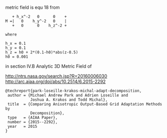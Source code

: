 
metric field is equ 18 from

```
   + h_x^-2   0      0    +
M =|   0    h_y^-2   0    |
   +   0      0    h_z^-2 +

where

h_x = 0.1
h_y = 0.1
h_z = h0 + 2*(0.1-h0)*abs(z-0.5)
h0 = 0.001
```

in section IV.B Analytic 3D Metric Field of

http://ntrs.nasa.gov/search.jsp?R=20160006030
http://arc.aiaa.org/doi/abs/10.2514/6.2015-2292

```
@techreport{park-loseille-krakos-michal-adapt-decomposition,
 author = {Michael Andrew Park and Adrien Loseille and
           Joshua A. Krakos and Todd Michal},
 title  = {Comparing Anisotropic Output-Based Grid Adaptation Methods by
           Decomposition},
 type   = {AIAA Paper},
 number = {2015--2292},
 year   = 2015
}
```
